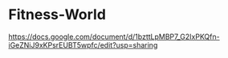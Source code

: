 # Fitness-World
https://docs.google.com/document/d/1bzttLpMBP7_G2IxPKQfn-iGeZNiJ9xKPsrEUBT5wpfc/edit?usp=sharing
